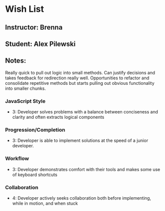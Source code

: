 # Wish List
## Instructor: Brenna
## Student: Alex Pilewski
## Notes:
Really quick to pull out logic into small methods. Can justify decisions and takes feedback for redirection really well. Opportunities to refactor and consolidate repetitive methods but starts pulling out obvious functionality into smaller chunks.

### JavaScript Style

* 3: Developer solves problems with a balance between conciseness and clarity and often extracts logical components

### Progression/Completion

* 3: Developer is able to implement solutions at the speed of a junior developer.

### Workflow

* 3: Developer demonstrates comfort with their tools and makes some use of keyboard shortcuts

### Collaboration

* 4: Developer actively seeks collaboration both before implementing, while in motion, and when stuck
